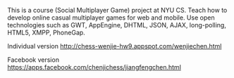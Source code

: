 This is a course (Social Multiplayer Game) project at NYU CS. Teach how to develop online casual multiplayer games for web and mobile.
Use open technologies such as GWT, AppEngine, DHTML, JSON, AJAX, long-polling, HTML5, XMPP, PhoneGap.


Individual version http://chess-wenjie-hw9.appspot.com/wenjiechen.html

Facebook version https://apps.facebook.com/chenjichess/jiangfengchen.html
